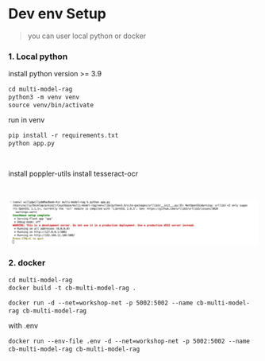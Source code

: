 # Dev env Setup

>you can user local python or docker

### 1. Local python

install python version >= 3.9


```
cd multi-model-rag
python3 -m venv venv
source venv/bin/activate
```

run in venv
```
pip install -r requirements.txt
python app.py
```

<br>

install poppler-utils
install tesseract-ocr

<br>

![app.png](/static/images/app.png)

### 2. docker

```
cd multi-model-rag
docker build -t cb-multi-model-rag .
```

```
docker run -d --net=workshop-net -p 5002:5002 --name cb-multi-model-rag cb-multi-model-rag
```

with .env
```
docker run --env-file .env -d --net=workshop-net -p 5002:5002 --name cb-multi-model-rag cb-multi-model-rag
```